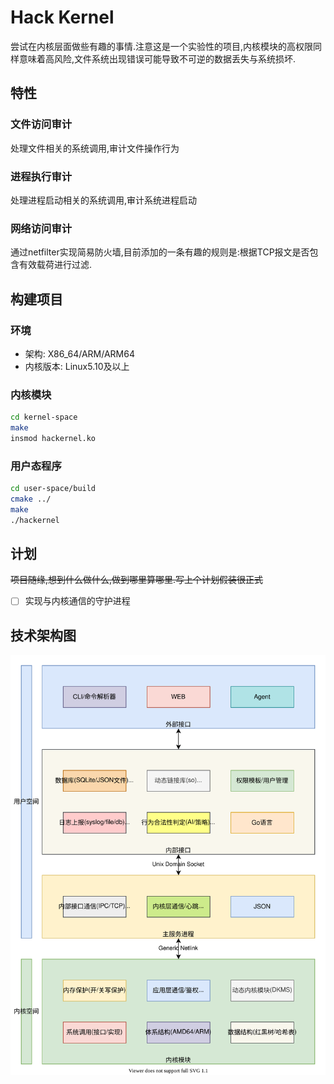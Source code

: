 # Hack Kernel 

尝试在内核层面做些有趣的事情.注意这是一个实验性的项目,内核模块的高权限同样意味着高风险,文件系统出现错误可能导致不可逆的数据丢失与系统损坏.

## 特性

### 文件访问审计

处理文件相关的系统调用,审计文件操作行为

### 进程执行审计

处理进程启动相关的系统调用,审计系统进程启动

### 网络访问审计

通过netfilter实现简易防火墙,目前添加的一条有趣的规则是:根据TCP报文是否包含有效载荷进行过滤.

## 构建项目

### 环境

* 架构: X86_64/ARM/ARM64
* 内核版本: Linux5.10及以上

### 内核模块

```bash
cd kernel-space
make
insmod hackernel.ko
```

### 用户态程序

```bash
cd user-space/build
cmake ../
make
./hackernel
```

## 计划

~~项目随缘,想到什么做什么,做到哪里算哪里.写上个计划假装很正式~~

- [ ] 实现与内核通信的守护进程

## 技术架构图

![](docs/images/hackernel.svg)
